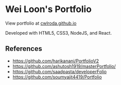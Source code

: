 # Wei Loon's Portfolio

View portfolio at [cwlroda.github.io](https://cwlroda.github.io)

Developed with HTML5, CSS3, NodeJS, and React.

## References

- https://github.com/harikanani/PortfolioV2
- https://github.com/ashutosh1919/masterPortfolio/
- https://github.com/saadpasta/developerFolio
- https://github.com/soumyajit4419/Portfolio
